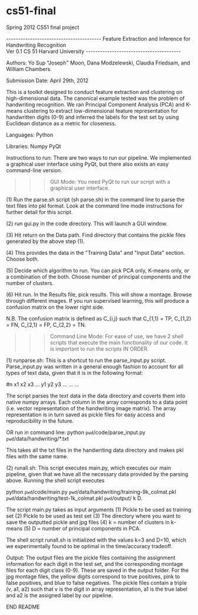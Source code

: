# cs51-final
Spring 2012 CS51 final project


*----------------------------------------* 
      Feature Extraction and Inference
	for Handwriting Recognition  
		Ver 0.1
		 CS 51
	   Harvard University 
*----------------------------------------*

Authors: 
Yo Sup "Joseph" Moon, 
Dana Modzelewski, 
Claudia Friedsam, and 
William Chambers. 

Submission Date: April 29th, 2012 

This is a toolkit designed to conduct 
feature extraction and clustering on high-dimensional 
data. The canonical example tested was the problem 
of handwriting recognition. 
We ran Principal Component Analysis (PCA) 
and K-means clustering to extract low-dimensional 
feature representation for handwritten digits (0-9) 
and inferred the labels for the test set by using 
Euclidean distance as a metric for closeness.  

Languages: 
Python 

Libraries:
Numpy 
PyQt 

Instructions to run:
There are two ways to run our pipeline. 
We implemented a graphical user interface using PyQt,
but there also exists an easy command-line version. 

>>> GUI Mode:
You need PyQt to run our script with a graphical user interface. 

(1) Run the parse.sh script (sh parse.sh) in the command line 
to parse the text files into pkl format. 
Look at the command line mode instructions for further detail 
for this script.   

(2) run gui.py in the code directory. 
This will launch a GUI window. 

(3) Hit return on the Data path. 
Find directory that contains the pickle files generated by 
the above step (1). 

(4) This provides the data in the "Training Data" and 
"Input Data" section. Choose both. 

(5) Decide which algorithm to run. You can pick 
PCA only, K-means only, or a combination of the both. 
Choose number of principal components and the number of clusters. 

(6) Hit run. In the Results file, pick results. 
This will show a montage. Browse through different images.
If you run supervised learning, this will produce a confusion matrix 
on the lower right side. 

N.B. The confusion matrix is defined as C_{i,j} such that 
C_{1,1} = TP, C_{1,2} = FN, C_{2,1} = FP, C_{2,2} = TN. 
  

>>> Command Line Mode: 
For ease of use, we have 2 shell scripts that 
execute the main functionality of our code.
It is important to run the scripts IN ORDER.
 
(1) runparse.sh: This is a shortcut to run the 
parse_input.py script. Parse_input.py was written 
in a general enough fashion to account for all 
types of text data, given that it is in the following format:

#n
x1 x2 x3 ... 
y1 y2 y3 ...
...
...

The script parses the text data in the data directory 
and coverts them into native numpy arrays. Each column in the 
array corresponds to a data point (i.e. vector representation 
of the handwriting image matrix). The array representation 
is in turn saved as pickle files for easy access and 
reproducibility in the future. 

OR run in command line:
python `pwd`/code/parse_input.py `pwd`/data/handwriting/*.txt 

This takes all the txt files in the handwriting data directory 
and makes pkl files with the same name. 
 
(2) runall.sh: This script executes main.py, which 
executes our main pipeline, given that we have all 
the necessary data provided by the parsing above. 
Running the shell script executes 

python `pwd`/code/main.py `pwd`/data/handwriting/training-9k_colmat.pkl 
`pwd`/data/handwriting/test-1k_colmat.pkl `pwd`/output/ k D. 

The script main.py takes as input arguments 
(1) Pickle to be used as training set
(2) Pickle to be used as test set 
(3) The directory where you want to save the outputted pickle and jpg files
(4) k = number of clusters in k-means 
(5) D = number of principal components in PCA.
  
The shell script runall.sh is initialized with the values 
k=3 and D=10, which we experimentally found to be optimal 
in the time/accuracy tradeoff. 

Output:
The output files are the pickle files containing the assignment 
information for each digit in the test set, and the corresponding 
montage files for each digit class (0-9). These are saved 
in the output folder. For the jpg montage files, the 
yellow digits correspond to true positives, pink to false positives, 
and blue to false negatives. The pickle files contain a triple 
(v, a1, a2) such that v is the digit in array representation, 
a1 is the true label and a2 is the assigned label by our pipeline. 
 

END README 
